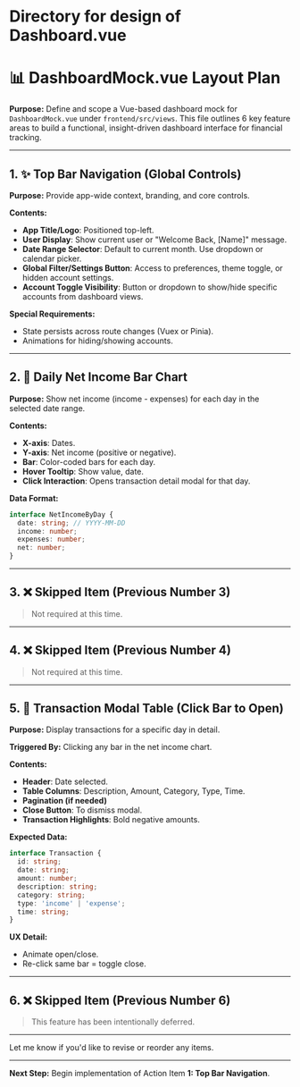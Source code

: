 # Directory for design of Dashboard.vue
# 📊 DashboardMock.vue Layout Plan

**Purpose:**
Define and scope a Vue-based dashboard mock for `DashboardMock.vue` under `frontend/src/views`. This file outlines 6 key feature areas to build a functional, insight-driven dashboard interface for financial tracking.

---

## 1. ✨ Top Bar Navigation (Global Controls)

**Purpose:** Provide app-wide context, branding, and core controls.

**Contents:**

* **App Title/Logo**: Positioned top-left.
* **User Display**: Show current user or "Welcome Back, \[Name]" message.
* **Date Range Selector**: Default to current month. Use dropdown or calendar picker.
* **Global Filter/Settings Button**: Access to preferences, theme toggle, or hidden account settings.
* **Account Toggle Visibility**: Button or dropdown to show/hide specific accounts from dashboard views.

**Special Requirements:**

* State persists across route changes (Vuex or Pinia).
* Animations for hiding/showing accounts.

---

## 2. 💸 Daily Net Income Bar Chart

**Purpose:** Show net income (income - expenses) for each day in the selected date range.

**Contents:**

* **X-axis**: Dates.
* **Y-axis**: Net income (positive or negative).
* **Bar**: Color-coded bars for each day.
* **Hover Tooltip**: Show value, date.
* **Click Interaction**: Opens transaction detail modal for that day.

**Data Format:**

```ts
interface NetIncomeByDay {
  date: string; // YYYY-MM-DD
  income: number;
  expenses: number;
  net: number;
}
```

---

## 3. ❌ Skipped Item (Previous Number 3)

> Not required at this time.

---

## 4. ❌ Skipped Item (Previous Number 4)

> Not required at this time.

---

## 5. 📆 Transaction Modal Table (Click Bar to Open)

**Purpose:** Display transactions for a specific day in detail.

**Triggered By:** Clicking any bar in the net income chart.

**Contents:**

* **Header**: Date selected.
* **Table Columns**: Description, Amount, Category, Type, Time.
* **Pagination (if needed)**
* **Close Button**: To dismiss modal.
* **Transaction Highlights**: Bold negative amounts.

**Expected Data:**

```ts
interface Transaction {
  id: string;
  date: string;
  amount: number;
  description: string;
  category: string;
  type: 'income' | 'expense';
  time: string;
}
```

**UX Detail:**

* Animate open/close.
* Re-click same bar = toggle close.

---

## 6. ❌ Skipped Item (Previous Number 6)

> This feature has been intentionally deferred.

---

Let me know if you'd like to revise or reorder any items.

---

**Next Step:** Begin implementation of Action Item **1: Top Bar Navigation**.
